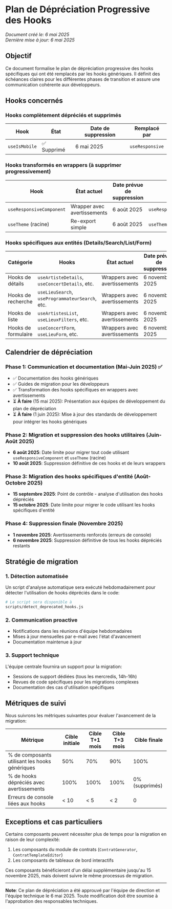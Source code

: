 # Plan de Dépréciation Progressive des Hooks

*Document créé le: 6 mai 2025*  
*Dernière mise à jour: 6 mai 2025*

## Objectif

Ce document formalise le plan de dépréciation progressive des hooks spécifiques qui ont été remplacés par les hooks génériques. Il définit des échéances claires pour les différentes phases de transition et assure une communication cohérente aux développeurs.

## Hooks concernés

### Hooks complètement dépréciés et supprimés

| Hook | État | Date de suppression | Remplacé par |
|------|------|---------------------|--------------|
| `useIsMobile` | ✅ Supprimé | 6 mai 2025 | `useResponsive` |

### Hooks transformés en wrappers (à supprimer progressivement)

| Hook | État actuel | Date prévue de suppression | Remplacé par |
|------|-------------|---------------------------|--------------|
| `useResponsiveComponent` | Wrapper avec avertissements | 6 août 2025 | `useResponsive().getResponsiveComponent` |
| `useTheme` (racine) | Re-export simple | 6 août 2025 | `useTheme` (dans `/common/`) |

### Hooks spécifiques aux entités (Details/Search/List/Form)

| Catégorie | Hooks | État actuel | Date prévue de suppression | Remplacés par |
|-----------|-------|-------------|---------------------------|---------------|
| Hooks de détails | `useArtisteDetails`, `useConcertDetails`, etc. | Wrappers avec avertissements | 6 novembre 2025 | `useGenericEntityDetails` |
| Hooks de recherche | `useLieuSearch`, `useProgrammateurSearch`, etc. | Wrappers avec avertissements | 6 novembre 2025 | `useGenericEntitySearch` |
| Hooks de liste | `useArtistesList`, `useLieuxFilters`, etc. | Wrappers avec avertissements | 6 novembre 2025 | `useGenericEntityList` |
| Hooks de formulaire | `useConcertForm`, `useLieuForm`, etc. | Wrappers avec avertissements | 6 novembre 2025 | `useGenericEntityForm` |

## Calendrier de dépréciation

### Phase 1: Communication et documentation (Mai-Juin 2025) ✅

- ✅ Documentation des hooks génériques
- ✅ Guides de migration pour les développeurs
- ✅ Transformation des hooks spécifiques en wrappers avec avertissements
- ⏳ **À faire** (15 mai 2025): Présentation aux équipes de développement du plan de dépréciation
- ⏳ **À faire** (1 juin 2025): Mise à jour des standards de développement pour intégrer les hooks génériques

### Phase 2: Migration et suppression des hooks utilitaires (Juin-Août 2025)

- **6 août 2025**: Date limite pour migrer tout code utilisant `useResponsiveComponent` et `useTheme` (racine)
- **10 août 2025**: Suppression définitive de ces hooks et de leurs wrappers

### Phase 3: Migration des hooks spécifiques d'entité (Août-Octobre 2025)

- **15 septembre 2025**: Point de contrôle - analyse d'utilisation des hooks dépréciés
- **15 octobre 2025**: Date limite pour migrer le code utilisant les hooks spécifiques d'entité

### Phase 4: Suppression finale (Novembre 2025)

- **1 novembre 2025**: Avertissements renforcés (erreurs de console)
- **6 novembre 2025**: Suppression définitive de tous les hooks dépréciés restants

## Stratégie de migration

### 1. Détection automatisée

Un script d'analyse automatique sera exécuté hebdomadairement pour détecter l'utilisation de hooks dépréciés dans le code:

```bash
# Le script sera disponible à
scripts/detect_deprecated_hooks.js
```

### 2. Communication proactive

- Notifications dans les réunions d'équipe hebdomadaires
- Mises à jour mensuelles par e-mail avec l'état d'avancement
- Documentation maintenue à jour

### 3. Support technique

L'équipe centrale fournira un support pour la migration:

- Sessions de support dédiées (tous les mercredis, 14h-16h)
- Revues de code spécifiques pour les migrations complexes
- Documentation des cas d'utilisation spécifiques

## Métriques de suivi

Nous suivrons les métriques suivantes pour évaluer l'avancement de la migration:

| Métrique | Cible initiale | Cible T+1 mois | Cible T+3 mois | Cible finale |
|----------|---------------|---------------|--------------|--------------|
| % de composants utilisant les hooks génériques | 50% | 70% | 90% | 100% |
| % de hooks dépréciés avec avertissements | 100% | 100% | 100% | 0% (supprimés) |
| Erreurs de console liées aux hooks | < 10 | < 5 | < 2 | 0 |

## Exceptions et cas particuliers

Certains composants peuvent nécessiter plus de temps pour la migration en raison de leur complexité:

1. Les composants du module de contrats (`ContratGenerator`, `ContratTemplateEditor`)
2. Les composants de tableaux de bord interactifs

Ces composants bénéficieront d'un délai supplémentaire jusqu'au 15 novembre 2025, mais doivent suivre le même processus de migration.

---

**Note**: Ce plan de dépréciation a été approuvé par l'équipe de direction et l'équipe technique le 6 mai 2025. Toute modification doit être soumise à l'approbation des responsables techniques.